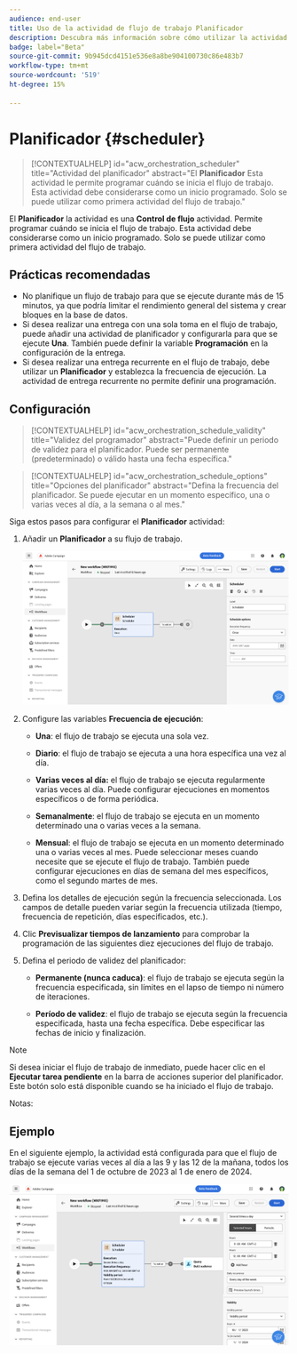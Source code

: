 ```yaml
---
audience: end-user
title: Uso de la actividad de flujo de trabajo Planificador
description: Descubra más información sobre cómo utilizar la actividad del flujo de trabajo Planificador
badge: label="Beta"
source-git-commit: 9b945dcd4151e536e8a8be904100730c86e483b7
workflow-type: tm+mt
source-wordcount: '519'
ht-degree: 15%

---
```



# Planificador {#scheduler}


>[!CONTEXTUALHELP]
>id="acw_orchestration_scheduler"
>title="Actividad del planificador"
>abstract="El **Planificador** Esta actividad le permite programar cuándo se inicia el flujo de trabajo. Esta actividad debe considerarse como un inicio programado. Solo se puede utilizar como primera actividad del flujo de trabajo."


El **Planificador** la actividad es una **Control de flujo** actividad. Permite programar cuándo se inicia el flujo de trabajo. Esta actividad debe considerarse como un inicio programado. Solo se puede utilizar como primera actividad del flujo de trabajo.

## Prácticas recomendadas

* No planifique un flujo de trabajo para que se ejecute durante más de 15 minutos, ya que podría limitar el rendimiento general del sistema y crear bloques en la base de datos.
* Si desea realizar una entrega con una sola toma en el flujo de trabajo, puede añadir una actividad de planificador y configurarla para que se ejecute **Una**. También puede definir la variable **Programación** en la configuración de la entrega.
* Si desea realizar una entrega recurrente en el flujo de trabajo, debe utilizar un **Planificador** y establezca la frecuencia de ejecución. La actividad de entrega recurrente no permite definir una programación.

## Configuración

>[!CONTEXTUALHELP]
>id="acw_orchestration_schedule_validity"
>title="Validez del programador"
>abstract="Puede definir un periodo de validez para el planificador. Puede ser permanente (predeterminado) o válido hasta una fecha específica."


>[!CONTEXTUALHELP]
>id="acw_orchestration_schedule_options"
>title="Opciones del planificador"
>abstract="Defina la frecuencia del planificador. Se puede ejecutar en un momento específico, una o varias veces al día, a la semana o al mes."

Siga estos pasos para configurar el **Planificador** actividad:

1. Añadir un **Planificador** a su flujo de trabajo.

   ![](../assets/workflow-scheduler.png)

1. Configure las variables **Frecuencia de ejecución**:

   * **Una**: el flujo de trabajo se ejecuta una sola vez.

   * **Diario**: el flujo de trabajo se ejecuta a una hora específica una vez al día.

   * **Varias veces al día:** el flujo de trabajo se ejecuta regularmente varias veces al día. Puede configurar ejecuciones en momentos específicos o de forma periódica.

   * **Semanalmente**: el flujo de trabajo se ejecuta en un momento determinado una o varias veces a la semana.

   * **Mensual**: el flujo de trabajo se ejecuta en un momento determinado una o varias veces al mes. Puede seleccionar meses cuando necesite que se ejecute el flujo de trabajo. También puede configurar ejecuciones en días de semana del mes específicos, como el segundo martes de mes.

1. Defina los detalles de ejecución según la frecuencia seleccionada. Los campos de detalle pueden variar según la frecuencia utilizada (tiempo, frecuencia de repetición, días especificados, etc.).

1. Clic **Previsualizar tiempos de lanzamiento** para comprobar la programación de las siguientes diez ejecuciones del flujo de trabajo.

1. Defina el periodo de validez del planificador:

   * **Permanente (nunca caduca)**: el flujo de trabajo se ejecuta según la frecuencia especificada, sin límites en el lapso de tiempo ni número de iteraciones.

   * **Período de validez**: el flujo de trabajo se ejecuta según la frecuencia especificada, hasta una fecha específica. Debe especificar las fechas de inicio y finalización.

>[!NOTE]
>
>Si desea iniciar el flujo de trabajo de inmediato, puede hacer clic en el **Ejecutar tarea pendiente** en la barra de acciones superior del planificador. Este botón solo está disponible cuando se ha iniciado el flujo de trabajo.

Notas:

## Ejemplo

En el siguiente ejemplo, la actividad está configurada para que el flujo de trabajo se ejecute varias veces al día a las 9 y las 12 de la mañana, todos los días de la semana del 1 de octubre de 2023 al 1 de enero de 2024.

![](../assets/workflow-scheduler2.png)



